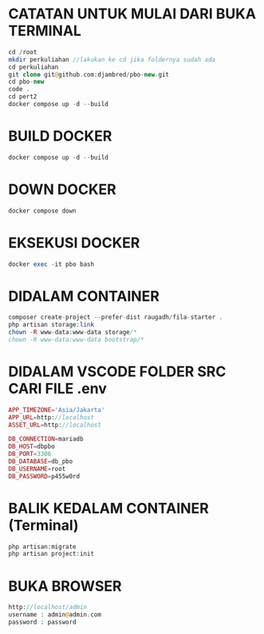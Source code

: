 
# CATATAN UNTUK MULAI DARI BUKA TERMINAL
```php
cd /root
mkdir perkuliahan //lakukan ke cd jika foldernya sudah ada
cd perkuliahan
git clone git@github.com:djambred/pbo-new.git
cd pbo-new
code .
cd pert2
docker compose up -d --build
```

# BUILD DOCKER
```php
docker compose up -d --build
```

# DOWN DOCKER
```php
docker compose down
```

# EKSEKUSI DOCKER
```php
docker exec -it pbo bash
```

# DIDALAM CONTAINER 
```php
composer create-project --prefer-dist raugadh/fila-starter .
php artisan storage:link
chown -R www-data:www-data storage/*
chown -R www-data:www-data bootstrap/*
```

# DIDALAM VSCODE FOLDER SRC CARI FILE .env
```php
APP_TIMEZONE='Asia/Jakarta'
APP_URL=http://localhost
ASSET_URL=http://localhost

DB_CONNECTION=mariadb
DB_HOST=dbpbo
DB_PORT=3306
DB_DATABASE=db_pbo
DB_USERNAME=root
DB_PASSWORD=p455w0rd
```

# BALIK KEDALAM CONTAINER (Terminal)
```php
php artisan:migrate
php artisan project:init
```

# BUKA BROWSER
```php
http://localhost/admin
username : admin@admin.com
password : password
```
